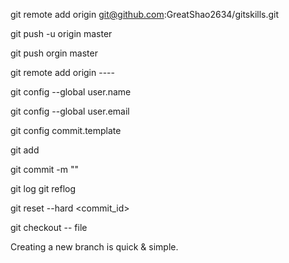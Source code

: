 git remote add origin git@github.com:GreatShao2634/gitskills.git

git push -u origin master

git push orgin master

git remote add origin ----

git config --global user.name <name>

git config --global user.email <email>

git config commit.template <temlate file>

git add <file>

git commit -m ""

git log
git reflog

git reset --hard <commit_id>

git checkout -- file

Creating a new branch is quick & simple.
